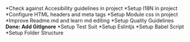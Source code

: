 *Check against Accesibility guidelines in project
*Setup I18N in project
*Configure HTML headers and meta tags
*Setup Module css in project
*Improve Readme.md and learn md editing
*Setup  Quality Guidelines
**Done: Add GitIgnore**
*Setup Test Suit
*Setup Eslintjs
*Setup Babel Script
*Setup Folder Structure